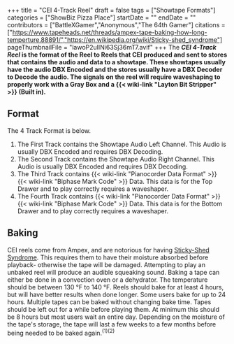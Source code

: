+++
title = "CEI 4-Track Reel"
draft = false
tags = ["Showtape Formats"]
categories = ["ShowBiz Pizza Place"]
startDate = ""
endDate = ""
contributors = ["BattleXGamer","Anonymous","The 64th Gamer"]
citations = ["https://www.tapeheads.net/threads/ampex-tape-baking-how-long-temperture.88891/","https://en.wikipedia.org/wiki/Sticky-shed_syndrome"]
pageThumbnailFile = "lawoP2ulINi63Sj36mT7.avif"
+++
The ***CEI 4-Track Reel* is the format of the Reel to Reels that CEI produced and sent to stores that contains the audio and data to a showtape.
These showtapes usually have the audio DBX Encoded and the stores usually have a DBX Decoder to Decode the audio. The signals on the reel will require waveshaping to properly work with a Gray Box and a {{< wiki-link "Layton Bit Stripper" >}} (Built in).**

## Format

The 4 Track Format is below.

1.  The First Track contains the Showtape Audio Left Channel. This Audio is usually DBX Encoded and requires DBX Decoding.
2.  The Second Track contains the Showtape Audio Right Channel. This Audio is usually DBX Encoded and requires DBX Decoding.
3.  The Third Track contains {{< wiki-link "Pianocorder Data Format" >}} {{< wiki-link "Biphase Mark Code" >}} Data. This data is for the Top Drawer and to play correctly requires a waveshaper.
4.  The Fourth Track contains {{< wiki-link "Pianocorder Data Format" >}} {{< wiki-link "Biphase Mark Code" >}} Data. This data is for the Bottom Drawer and to play correctly requires a waveshaper.

## Baking

CEI reels come from Ampex, and are notorious for having [Sticky-Shed Syndrome](https://en.wikipedia.org/wiki/Sticky-shed_syndrome). This requires them to have their moisture absorbed before playback- otherwise the tape will be damaged. Attempting to play an unbaked reel will produce an audible squeaking sound.
Baking a tape can either be done in a convection oven or a dehydrator. The temperature should be between 130 °F to 140 °F. Reels should bake for at least 4 hours, but will have better results when done longer. Some users bake for up to 24 hours. Multiple tapes can be baked without changing bake time.
Tapes should be left out for a while before playing them. At minimum this should be 8 hours but most users wait an entire day. Depending on the moisture of the tape's storage, the tape will last a few weeks to a few months before being needed to be baked again.<sup>(1)(2)</sup>
